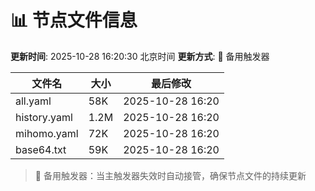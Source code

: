 # 📊 节点文件信息

**更新时间**: 2025-10-28 16:20:30 北京时间
**更新方式**: 🔄 备用触发器

| 文件名 | 大小 | 最后修改 |
|--------|------|----------|
| all.yaml | 58K | 2025-10-28 16:20 |
| history.yaml | 1.2M | 2025-10-28 16:20 |
| mihomo.yaml | 72K | 2025-10-28 16:20 |
| base64.txt | 59K | 2025-10-28 16:20 |

> 🔄 备用触发器：当主触发器失效时自动接管，确保节点文件的持续更新
